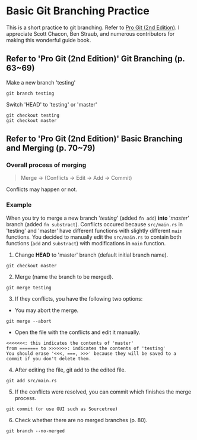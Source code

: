 # Basic Git Branching Practice
This is a short practice to git branching. Refer to [Pro Git (2nd Edition)](https://git-scm.com/book/en/v2).
I appreciate Scott Chacon, Ben Straub, and numerous contributors for making this wonderful guide book.

## Refer to 'Pro Git (2nd Edition)' Git Branching (p. 63~69)
Make a new branch 'testing'
```
git branch testing
```

Switch 'HEAD' to 'testing' or 'master'
```
git checkout testing
git checkout master
```

## Refer to 'Pro Git (2nd Edition)' Basic Branching and Merging (p. 70~79)
### Overall process of merging
> Merge -> (Conflicts -> Edit -> Add -> Commit)

Conflicts may happen or not.

### Example
When you try to merge a new branch '*testing*' (added ```fn add```) **into** '*master*' branch (added ```fn substract```).
Conflicts occured because ```src/main.rs``` in 'testing' and 'master' have different functions with slightly different ```main``` functions.
You decided to manually edit the ```src/main.rs``` to contain both functions (```add``` and ```substract```) with modifications in ```main``` function.

1. Change **HEAD** to 'master' branch (default initial branch name).
```
git checkout master
```
2. Merge (name the branch to be merged).
```
git merge testing
```
3. If they conflicts, you have the following two options:
- You may abort the merge.
```
git merge --abort
```
- Open the file with the conflicts and edit it manually.
```
<<<<<<<: this indicates the contents of 'master'
from ======= to >>>>>>>: indicates the contents of 'testing'
You should erase '<<<, ===, >>>' because they will be saved to a commit if you don't delete them.
```
4. After editing the file, git add to the edited file.
```
git add src/main.rs
```
5. If the conflicts were resolved, you can commit which finishes the merge process.
```
git commit (or use GUI such as Sourcetree)
```
6. Check whether there are no merged branches (p. 80).
```
git branch --no-merged
```
